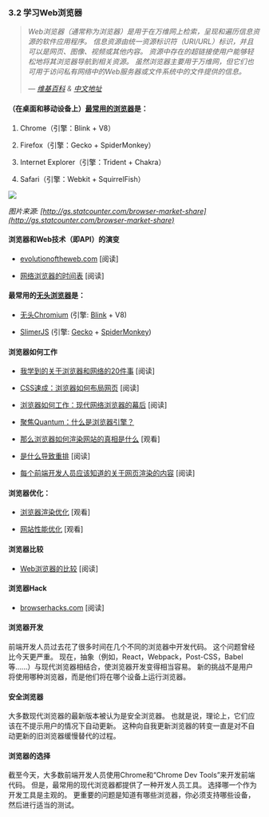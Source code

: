 <!-- 3.2. - Learn Web Browsers -->
### 3.2 学习Web浏览器

 <!-- A web browser (commonly referred to as a browser) is a software application for retrieving, presenting, and traversing information resources on the World Wide Web. An information resource is identified by a Uniform Resource Identifier (URI/URL) and may be a web page, image, video or other piece of content. Hyperlinks present in resources enable users easily to navigate their browsers to related resources. Although browsers are primarily intended to use the World Wide Web, they can also be used to access information provided by web servers in private networks or files in file systems.
 — [Wikipedia](https://en.wikipedia.org/wiki/Web_browser) -->

> *Web浏览器（通常称为浏览器）是用于在万维网上检索，呈现和遍历信息资源的软件应用程序。 信息资源由统一资源标识符（URI/URL）标识，并且可以是网页、图像、视频或其他内容。 资源中存在的超链接使用户能够轻松地将其浏览器导航到相关资源。 虽然浏览器主要用于万维网，但它们也可用于访问私有网络中的Web服务器或文件系统中的文件提供的信息。*
>
> *— [维基百科](https://en.wikipedia.org/wiki/Web_browser) & [中文地址](https://zh.wikipedia.org/wiki/%E7%BD%91%E9%A1%B5%E6%B5%8F%E8%A7%88%E5%99%A8)*

<!-- The most commonly used browsers (on desktop and mobile) are: -->

#### （在桌面和移动设备上）[最常用的浏览器](https://netmarketshare.com/?options=%7B%22filter%22%3A%7B%22%24and%22%3A%5B%7B%22deviceType%22%3A%7B%22%24in%22%3A%5B%22Desktop%2Flaptop%22%2C%22Mobile%22%5D%7D%7D%5D%7D%2C%22dateLabel%22%3A%22Trend%22%2C%22attributes%22%3A%22share%22%2C%22group%22%3A%22browser%22%2C%22sort%22%3A%7B%22share%22%3A-1%7D%2C%22id%22%3A%22browsersDesktop%22%2C%22dateInterval%22%3A%22Monthly%22%2C%22dateStart%22%3A%222018-01%22%2C%22dateEnd%22%3A%222018-12%22%2C%22segments%22%3A%22-1000%22%7D)是：

1. Chrome（引擎：Blink + V8）

2. Firefox（引擎：Gecko + SpiderMonkey）

3. Internet Explorer（引擎：Trident + Chakra）

4. Safari（引擎：Webkit + SquirrelFish）

![](https://frontendmasters.com/books/front-end-handbook/2019/assets/images/statcounter.png)

*图片来源: [http://gs.statcounter.com/browser-market-share](http://gs.statcounter.com/browser-market-share)*

<!-- Evolution of Browsers & Web Technologies (i.e., APIs) -->
#### 浏览器和Web技术（即API）的演变

*   [evolutionoftheweb.com](http://www.evolutionoftheweb.com/) \[阅读\]

*   [网络浏览器的时间表](https://en.wikipedia.org/wiki/Timeline_of_web_browsers) \[阅读\]

<!-- The Most Commonly Used Headless Browser Are: -->
#### 最常用的[无头浏览器](http://www.asad.pw/HeadlessBrowsers/)是：

*   [无头Chromium](https://chromium.googlesource.com/chromium/src/+/lkgr/headless/README.md) (引擎: [Blink](https://www.chromium.org/blink) \+ V8)

*   [SlimerJS](http://slimerjs.org/) (引擎: [Gecko](https://en.wikipedia.org/wiki/Gecko_%28software%29) \+ [SpiderMonkey](https://en.wikipedia.org/wiki/SpiderMonkey_%28software%29))

<!-- How Browsers Work -->
#### 浏览器如何工作

*   [我学到的关于浏览器和网络的20件事](http://www.20thingsilearned.com/en-US/foreword/1) \[阅读\]

*   [CSS速成：浏览器如何布局网页](http://dbaron.org/talks/2012-03-11-sxsw/master.xhtml) \[阅读\]

*   [浏览器如何工作：现代网络浏览器的幕后](http://www.html5rocks.com/en/tutorials/internals/howbrowserswork/) \[阅读\]

*   [聚焦Quantum：什么是浏览器引擎？](https://hacks.mozilla.org/2017/05/quantum-up-close-what-is-a-browser-engine/)

*   [那么浏览器如何渲染网站的真相是什么](https://www.youtube.com/watch?v=SmE4OwHztCc) \[观看\]

*   [是什么导致重排](https://gist.github.com/paulirish/5d52fb081b3570c81e3a) \[阅读\]

*   [每个前端开发人员应该知道的关于网页渲染的内容](http://frontendbabel.info/articles/webpage-rendering-101/) \[阅读\]

<!-- Optimizing for Browsers: -->
#### 浏览器优化：

*   [浏览器渲染优化](https://www.udacity.com/course/browser-rendering-optimization--ud860) \[观看\]

*   [网站性能优化](https://www.udacity.com/course/website-performance-optimization--ud884) \[观看\]

<!-- Comparing Browsers -->
#### 浏览器比较

*   [Web浏览器的比较](https://en.wikipedia.org/wiki/Comparison_of_web_browsers) \[阅读\]

<!-- Browser Hacks -->
#### 浏览器Hack

*   [browserhacks.com](http://browserhacks.com/) \[阅读\]

<!-- Developing for Browsers -->
#### 浏览器开发

<!-- In the past, front-end developers spent a lot of time making code work in several different browsers. This was once a bigger issue than it is today. Today, abstractions (e.g., React, Webpack, Post-CSS, Babel etc...) combined with modern browsers make browser development fairly easy. The new challenge is not which browser the user will use, but on which device they will run the browser. -->
前端开发人员过去花了很多时间在几个不同的浏览器中开发代码。 这个问题曾经比今天更严重。 现在，抽象（例如，React，Webpack，Post-CSS，Babel等......）与现代浏览器相结合，使浏览器开发变得相当容易。 新的挑战不是用户将使用哪种浏览器，而是他们将在哪个设备上运行浏览器。

<!-- Evergreen Browsers -->
#### 安全浏览器

<!-- The latest versions of most modern browsers are considered evergreen browsers. That is, in theory, they are supposed to automatically update themselves silently without prompting the user. This move towards self-updating browsers has been in reaction to the slow process of eliminating older browsers that do not auto-update. -->
大多数现代浏览器的最新版本被认为是安全浏览器。 也就是说，理论上，它们应该在不提示用户的情况下自动更新。 这种向自我更新浏览器的转变一直是对不自动更新的旧浏览器缓慢替代的过程。

<!-- Picking a Browser -->
#### 浏览器的选择

<!-- As of today, most front-end developers use Chrome and "Chrome Dev Tools" to develop front-end code. However, the most used modern browsers all offer a flavor of developer tools. Picking one to use for development is a subjective choice. The more important issue is knowing which browsers, on which devices, you have to support and then testing appropriately. -->
截至今天，大多数前端开发人员使用Chrome和“Chrome Dev Tools”来开发前端代码。 但是，最常用的现代浏览器都提供了一种开发人员工具。 选择哪一个作为开发工具是主观的。 更重要的问题是知道有哪些浏览器，你必须支持哪些设备，然后进行适当的测试。
